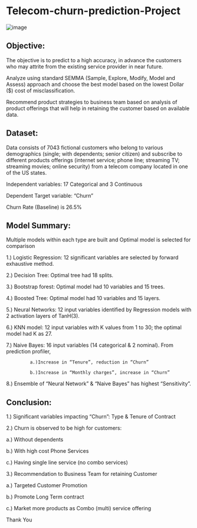 # Telecom-churn-prediction-Project
![image](https://user-images.githubusercontent.com/100846110/185218257-33628ce6-bc79-44b6-b5ef-45273c66c30f.png)

## Objective:
The objective is to predict to a high accuracy, in advance the customers who may attrite from the existing service provider in near future.

Analyze using standard SEMMA (Sample, Explore, Modify, Model and Assess) approach and choose the best model based on the lowest  Dollar ($) cost of misclassification.

Recommend product strategies to business team based on  analysis of product offerings that will help in retaining the customer based on available data.

## Dataset:
Data consists of 7043 fictional customers who belong to various demographics (single; with dependents; senior citizen) and subscribe to different products offerings (internet service; phone line; streaming TV; streaming movies; online security) from a telecom company located in one of the US states.

Independent variables: 17 Categorical and 3 Continuous

Dependent Target variable: “Churn”

Churn Rate (Baseline) is 26.5%
## Model Summary:
Multiple models within each type are built and Optimal model is  selected for comparison

1.) Logistic Regression: 12 significant variables are selected by forward exhaustive method.

2.) Decision Tree: Optimal tree had 18 splits.

3.) Bootstrap forest: Optimal model had 10 variables and 15 trees.

4.) Boosted Tree:  Optimal model had 10 variables and 15 layers.

5.) Neural Networks: 12 input variables identified by Regression models with 2 activation layers of TanH(3).

6.) KNN model: 12 input variables with K values from 1 to 30; the optimal model had K as 27.

7.) Naive Bayes: 16 input variables (14 categorical & 2 nominal). From prediction profiler, 

             a.)Increase in “Tenure”, reduction in “Churn” 
             
             b.)Increase in “Monthly charges”, increase in “Churn”
             
8.) Ensemble of “Neural Network” & “Naive Bayes” has highest “Sensitivity”.
## Conclusion:
1.) Significant variables impacting “Churn”:  Type & Tenure of Contract

2.) Churn is observed to be high for customers:

   a.) Without dependents
   
   b.) With high cost Phone Services
   
   c.) Having single line service (no combo services)
   
3.) Recommendation to Business Team for retaining Customer

   a.) Targeted Customer Promotion
   
   b.) Promote Long Term contract
   
   c.) Market more products as Combo (multi) service offering 


Thank You

